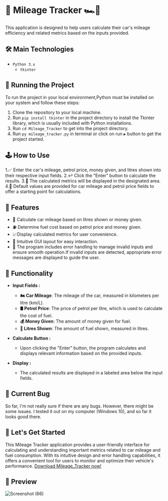 # 🏁 Mileage Tracker 🏎️💨

This application is designed to help users calculate their car's mileage efficiency and related metrics based on the inputs provided.

## 🛠️ Main Technologies

- `Python 3.x`
  - `tkinter`

## 🚦 Running the Project

To run the project in your local environment,Python must be installed on your system and follow these steps:

1. Clone the repository to your local machine.
2. Run `pip install tkinter` in the project directory to install the Tkinter library, which is usually included with Python installations.
3. Run `cd Mileage_Tracker` to get into the project directory.
4. Run `py mileage_tracker.py` in terminal or click on run `▶️` button to get the project started.

## 🕹️ How to Use

1.✅ Enter the car's mileage, petrol price, money given, and litres shown into their respective input fields.
2.↩️ Click the "Enter" button to calculate the results.
3.📝 The calculated metrics will be displayed in the designated area.
4.🔑 Default values are provided for car mileage and petrol price fields to offer a starting point for calculations.


## 🦄 Features

- 🚗  Calculate car mileage based on litres shown or money given.
- ⛽ Determine fuel cost based on petrol price and money given.
- 📈Display calculated metrics for user convenience.
- 🎨 Intuitive GUI layout for easy interaction.
- 🧭 The program includes error handling to manage invalid inputs and ensure smooth operation.If invalid inputs are detected, appropriate error messages are displayed to guide the user.

## 🔩 Functionality

- **Input Fields :**

  - **🏍️ Car Mileage**: The mileage of the car, measured in kilometers per litre (km/L).
  - **🛢️ Petrol Price**: The price of petrol per litre, which is used to calculate the cost of fuel.
  - **💰 Money Given**: The amount of money given for fuel.
  - **🔋 Litres Shown**: The amount of fuel shown, measured in litres.

- **Calculate Button :**
  - Upon clicking the "Enter" button, the program calculates and displays relevant information based on the provided inputs.

- **Display :**

  - The calculated results are displayed in a labeled area below the input fields.

## 🐛 Current Bug

So far, I'm not really sure if there are any bugs. However, there might be some issues. I tested it out on my computer (Windows 10), and so far it looks good there.

## 🚀 Let's Get Started

This Mileage Tracker application provides a user-friendly interface for calculating and understanding important metrics related to car mileage and fuel consumption. With its intuitive design and error handling capabilities, it offers a convenient tool for users to monitor and optimize their vehicle's performance. [Download Mileage_Tracker now!](https://github.com/malik-l0l/Mileage_Tracker/raw/main/assets/mileage_tracker.exe)

## 🍿 Preview

![Screenshot (66)](https://github.com/malik-l0l/Mileage_Tracker/assets/154656931/1dcb6fb7-94df-41c9-a394-228258ebdc80)

